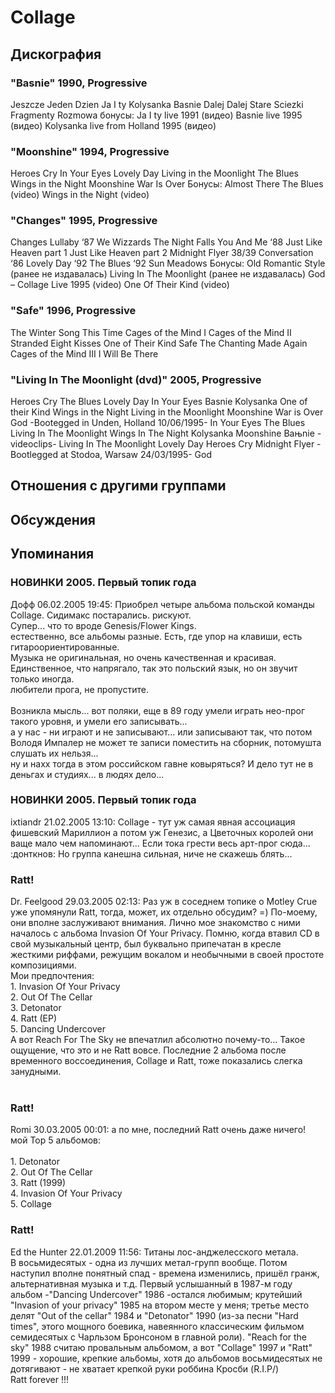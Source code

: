 # Collage



## Дискография

### "Basnie" 1990, Progressive

Jeszcze Jeden Dzien 
Ja I ty 
Kolysanka 
Basnie 
Dalej Dalej 
Stare Sciezki 
Fragmenty 
Rozmowa
бонусы: 
Ja I ty live 1991 (видео) 
Basnie live 1995 (видео) 
Kolysanka live from Holland 1995 (видео)

### "Moonshine" 1994, Progressive

Heroes Cry 
In Your Eyes 
Lovely Day 
Living in the Moonlight 
The Blues 
Wings in the Night 
Moonshine 
War Is Over
Бонусы: 
Almost There 
The Blues (video) 
Wings in the Night (video)

### "Changes" 1995, Progressive

Changes 
Lullaby ‘87 
We Wizzards 
The Night Falls 
You And Me ‘88 
Just Like Heaven part 1 
Just Like Heaven part 2 
Midnight Flyer 
38/39 
Conversation ‘86 
Lovely Day ‘92 
The Blues ‘92 
Sun Meadows 
Бонусы: 
Old Romantic Style (ранее не издавалась) 
Living In The Moonlight (ранее не издавалась) 
God – Collage Live 1995 (video) 
One Of Their Kind (video)

### "Safe" 1996, Progressive

The Winter Song 
This Time 
Cages of the Mind I 
Cages of the Mind II 
Stranded 
Eight Kisses 
One of Their Kind 
Safe 
The Chanting 
Made Again 
Cages of the Mind III 
I Will Be There

### "Living In The Moonlight (dvd)" 2005, Progressive

Heroes Cry 
The Blues 
Lovely Day 
In Your Eyes 
Basnie 
Kolysanka 
One of their Kind 
Wings in the Night 
Living in the Moonlight 
Moonshine 
War is Over 
God 
-Bootegged in Unden, Holland 10/06/1995-
In Your Eyes
The Blues
Living In The Moonlight 
Wings In The Night
Kolysanka
Moonshine
Baњnie 
-videoclips-
Living In The Moonlight 
Lovely Day 
Heroes Cry 
Midnight Flyer 
-Bootlegged at Stodoa, Warsaw 24/03/1995-
God


## Отношения с другими группами


## Обсуждения


## Упоминания

### НОВИНКИ 2005. Первый топик года

Дофф 06.02.2005 19:45:
Приобрел четыре альбома польской команды Collage. Сидимакс постарались. рискуют.<BR>Супер... что то вроде Genesis/Flower Kings.<BR>естественно, все альбомы разные. Есть, где упор на клавиши, есть гитароориентированные. <BR>Музыка не оригинальная, но очень качественная и красивая. Единственное, что напрягало, так это польский язык, но он звучит только иногда.<BR>любители прога, не пропустите.<BR><BR>Возникла мысль... вот поляки, еще в 89 году умели играть нео-прог такого уровня, и умели его записывать...<BR>а у нас - ни играют и не записывают... или записывают так, что потом Володя Импалер не может те записи поместить на сборник, потомушта слушать их нельзя...<BR>ну и нахх тогда в этом российском гавне ковыряться? И дело тут не в деньгах и студиях... в людях дело...

### НОВИНКИ 2005. Первый топик года

ixtiandr 21.02.2005 13:10:
Collage - тут уж самая явная ассоциация фишевский Мариллион а потом уж Генезис, а Цветочных королей они ваще мало чем напоминают... Если тока грести весь арт-прог сюда... :донткнов: Но группа канешна сильная, ниче не скажешь блять...

### Ratt!

Dr. Feelgood 29.03.2005 02:13:
Раз уж в соседнем топике о Motley Crue уже упомянули Ratt, тогда, может, их отдельно обсудим? =) По-моему, они вполне заслуживают внимания. Лично мое знакомство с ними началось с альбома Invasion Of Your Privacy. Помню, когда втавил CD в свой музыкальный центр, был буквально припечатан в кресле жесткими риффами, режущим вокалом и необычными в своей простоте композициями.<BR>Мои предпочтения:<BR>1. Invasion Of Your Privacy<BR>2. Out Of The Cellar<BR>3. Detonator<BR>4. Ratt (EP)<BR>5. Dancing Undercover<BR>А вот Reach For The Sky не впечатлил абсолютно почему-то... Такое ощущение, что это и не Ratt вовсе. Последние 2 альбома после временного воссоединения, Collage и Ratt, тоже показались слегка занудными.<BR><BR> 

### Ratt!

Romi 30.03.2005 00:01:
а по мне, последний Ratt очень даже ничего!<BR>мой Top 5 альбомов:<BR><BR>1. Detonator<BR>2. Out Of The Cellar<BR>3. Ratt (1999)<BR>4. Invasion Of Your Privacy<BR>5. Collage<BR>

### Ratt!

Ed the Hunter 22.01.2009 11:56:
Титаны лос-анджелесского метала.<BR>В восьмидесятых -  одна из лучших метал-групп вообще. Потом наступил вполне понятный спад - времена изменились, пришёл гранж, альтернативная музыка и т.д. Первый услышанный в 1987-м году альбом -"Dancing Undercover" 1986 -остался любимым; крутейший "Invasion of your privacy" 1985 на втором месте у меня; третье место делят "Out of the cellar" 1984 и "Detonator" 1990 (из-за песни "Hard times", этого мощного боевика, навеянного классическим фильмом семидесятых с Чарльзом Бронсоном в главной роли). "Reach for the sky" 1988 считаю провальным альбомом, а вот "Collage" 1997 и "Ratt" 1999 - хорошие, крепкие альбомы, хотя до альбомов восьмидесятых не дотягивают - не хватает крепкой руки роббина Кросби (R.I.P/)<BR>Ratt forever !!!


